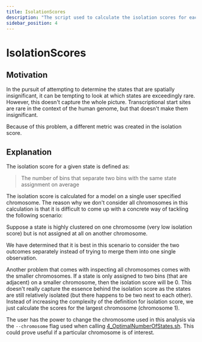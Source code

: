 ```yaml
---
title: IsolationScores
description: "The script used to calculate the isolation scores for each state."
sidebar_position: 4
---
```


# IsolationScores

## Motivation

In the pursuit of attempting to determine the states that are spatially
insignificant, it can be tempting to look at which states are exceedingly rare.
However, this doesn't capture the whole picture. Transcriptional start sites
are rare in the context of the human genome, but that doesn't make them
insignificant.

Because of this problem, a different metric was created in the isolation score.

## Explanation

The isolation score for a given state is defined as:
> The number of bins that separate two bins with the same state assignment on
> average

The isolation score is calculated for a model on a single user specified
chromosome. The reason why we don't consider all chromosomes in this
calculation is that it is difficult to come up with a concrete way of tackling
the following scenario:

Suppose a state is highly clustered on one chromosome (very low isolation
score) but is not assigned at all on another chromosome. 

We have determined that it is best in this scenario to consider the two
outcomes separately instead of trying to merge them into one single
observation. 

Another problem that comes with inspecting all chromosomes comes with the
smaller chromosomes. If a state is only assigned to two bins (that are
adjacent) on a smaller chromosome, then the isolation score will be 0. This
doesn't really capture the essence behind the isolation score as the states are
still relatively isolated (but there happens to be two next to each other).
Instead of increasing the complexity of the definition for isolation score, we
just calculate the scores for the largest chromosome (chromosome 1). 

The user has the power to change the chromosome used in this analysis via the
`--chromosome` flag used when calling
[4_OptimalNumberOfStates.sh](./4_OptimalNumberOfStates.md). This could prove
useful if a particular chromosome is of interest.
